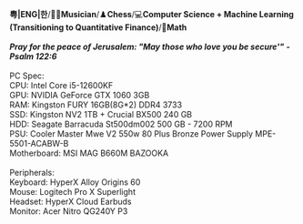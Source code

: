 **粤|ENG|한**/🎸🎹**Musician**/♟️**Chess**/💻**Computer Science + Machine Learning (Transitioning to Quantitative Finance)**/📐**Math**
\
\
***Pray for the peace of Jerusalem: "May those who love you be secure'"***
***- Psalm 122:6***
\
\
PC Spec:\
CPU: Intel Core i5-12600KF\
GPU: NVIDIA GeForce GTX 1060 3GB\
RAM: Kingston FURY 16GB(8G*2) DDR4 3733\
SSD: Kingston NV2 1TB + Crucial BX500 240 GB\
HDD: Seagate Barracuda St500dm002 500 GB - 7200 RPM\
PSU: Cooler Master Mwe V2 550w 80 Plus Bronze Power Supply MPE-5501-ACABW-B\
Motherboard: MSI MAG B660M BAZOOKA\
\
Peripherals:\
Keyboard: HyperX Alloy Origins 60\
Mouse: Logitech Pro X Superlight\
Headset: HyperX Cloud Earbuds\
Monitor: Acer Nitro QG240Y P3
